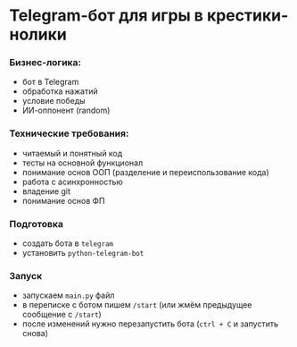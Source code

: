 # Telegram-бот для игры в крестики-нолики
### Бизнес-логика:
- бот в Telegram
- обработка нажатий
- условие победы
- ИИ-оппонент (random)


### Технические требования:
- читаемый и понятный код
- тесты на основной функционал
- понимание основ ООП (разделение и
переиспользование кода) 
- работа с асинхронностью 
- владение git
- понимание основ ФП

### Подготовка
- создать бота в `telegram`
- установить `python-telegram-bot` 

### Запуск
- запускаем `main.py` файл
- в переписке с ботом пишем `/start` (или
жмём предыдущее сообщение с `/start`) 
- после изменений нужно перезапустить бота (`ctrl + C` и запустить снова)